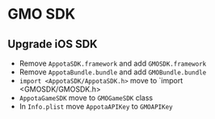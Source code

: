 # GMO SDK

## Upgrade iOS SDK
- Remove `AppotaSDK.framework` and add `GMOSDK.framework`
- Remove `AppotaBundle.bundle` and add `GMOBundle.bundle`
- `import <AppotaSDK/AppotaSDK.h>` move to `import <GMOSDK/GMOSDK.h>
- `AppotaGameSDK` move to `GMOGameSDK` class
- In `Info.plist` move `AppotaAPIKey` to `GMOAPIKey`